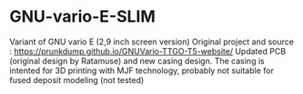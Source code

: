 # GNU-vario-E-SLIM
Variant of GNU vario E (2,9 inch screen version)
Original project and source : https://prunkdump.github.io/GNUVario-TTGO-T5-website/
Updated PCB (original design by Ratamuse) and new casing design.
The casing is intented for 3D printing with MJF technology, probably not suitable for fused deposit modeling (not tested)


